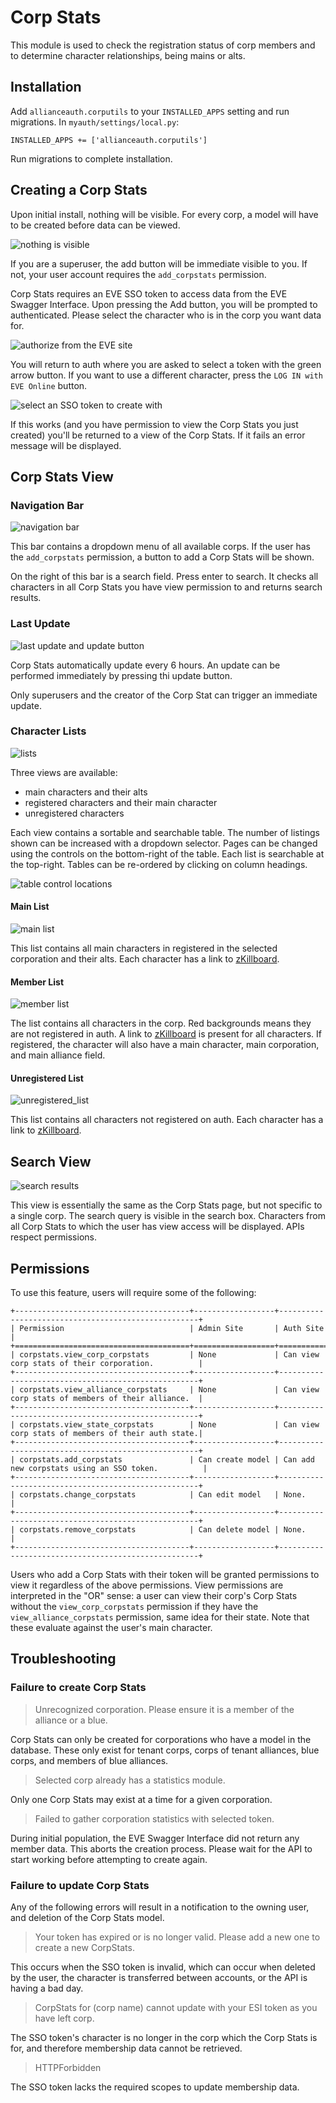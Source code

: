 # Corp Stats

This module is used to check the registration status of corp members and to determine character relationships, being mains or alts.

## Installation

Add `allianceauth.corputils` to your `INSTALLED_APPS` setting and run migrations. In `myauth/settings/local.py`:

    INSTALLED_APPS += ['allianceauth.corputils']

Run migrations to complete installation.

## Creating a Corp Stats

Upon initial install, nothing will be visible. For every corp, a model will have to be created before data can be viewed.

![nothing is visible](/_static/images/features/corpstats/blank_header.png)

If you are a superuser, the add button will be immediate visible to you. If not, your user account requires the `add_corpstats` permission.

Corp Stats requires an EVE SSO token to access data from the EVE Swagger Interface. Upon pressing the Add button, you will be prompted to authenticated. Please select the character who is in the corp you want data for.

![authorize from the EVE site](/_static/images/features/corpstats/eve_sso_authorization.png)

You will return to auth where you are asked to select a token with the green arrow button. If you want to use a different character, press the `LOG IN with EVE Online` button.

![select an SSO token to create with](/_static/images/features/corpstats/select_sso_token.png)

If this works (and you have permission to view the Corp Stats you just created) you'll be returned to a view of the Corp Stats.
If it fails an error message will be displayed.

## Corp Stats View

### Navigation Bar

![navigation bar](/_static/images/features/corpstats/navbar.png)

This bar contains a dropdown menu of all available corps. If the user has the `add_corpstats` permission, a button to add a Corp Stats will be shown.

On the right of this bar is a search field. Press enter to search. It checks all characters in all Corp Stats you have view permission to and returns search results.

### Last Update

![last update and update button](/_static/images/features/corpstats/last_update.png)

Corp Stats automatically update every 6 hours. An update can be performed immediately by pressing thi update button.

Only superusers and the creator of the Corp Stat can trigger an immediate update.

### Character Lists

![lists](/_static/images/features/corpstats/lists.png)

Three views are available:
 - main characters and their alts
 - registered characters and their main character
 - unregistered characters

Each view contains a sortable and searchable table. The number of listings shown can be increased with a dropdown selector. Pages can be changed using the controls on the bottom-right of the table. Each list is searchable at the top-right. Tables can be re-ordered by clicking on column headings.

![table control locations](/_static/images/features/corpstats/table_controls.png)

#### Main List

![main list](/_static/images/features/corpstats/main_list.png)

This list contains all main characters in registered in the selected corporation and their alts. Each character has a link to [zKillboard](https://zkillboard.com).


#### Member List

![member list](/_static/images/features/corpstats/member_list.png)

The list contains all characters in the corp. Red backgrounds means they are not registered in auth. A link to [zKillboard](https://zkillboard.com) is present for all characters.
If registered, the character will also have a main character, main corporation, and main alliance field.

#### Unregistered List

![unregistered_list](/_static/images/features/corpstats/unregistered_list.png)

This list contains all characters not registered on auth. Each character has a link to [zKillboard](https://zkillboard.com).

## Search View

![search results](/_static/images/features/corpstats/search_view.png)

This view is essentially the same as the Corp Stats page, but not specific to a single corp.
The search query is visible in the search box.
Characters from all Corp Stats to which the user has view access will be displayed. APIs respect permissions.


## Permissions

To use this feature, users will require some of the following:

```eval_rst
+---------------------------------------+------------------+----------------------------------------------------+
| Permission                            | Admin Site       | Auth Site                                          |
+=======================================+==================+====================================================+
| corpstats.view_corp_corpstats         | None             | Can view corp stats of their corporation.          |
+---------------------------------------+------------------+----------------------------------------------------+
| corpstats.view_alliance_corpstats     | None             | Can view corp stats of members of their alliance.  |
+---------------------------------------+------------------+----------------------------------------------------+
| corpstats.view_state_corpstats        | None             | Can view corp stats of members of their auth state.|
+---------------------------------------+------------------+----------------------------------------------------+
| corpstats.add_corpstats               | Can create model | Can add new corpstats using an SSO token.          |
+---------------------------------------+------------------+----------------------------------------------------+
| corpstats.change_corpstats            | Can edit model   | None.                                              |
+---------------------------------------+------------------+----------------------------------------------------+
| corpstats.remove_corpstats            | Can delete model | None.                                              |
+---------------------------------------+------------------+----------------------------------------------------+

```

Users who add a Corp Stats with their token will be granted permissions to view it regardless of the above permissions. View permissions are interpreted in the "OR" sense: a user can view their corp's Corp Stats without the `view_corp_corpstats` permission if they have the `view_alliance_corpstats` permission, same idea for their state. Note that these evaluate against the user's main character.

## Troubleshooting

### Failure to create Corp Stats

>Unrecognized corporation. Please ensure it is a member of the alliance or a blue.

Corp Stats can only be created for corporations who have a model in the database. These only exist for tenant corps,
corps of tenant alliances, blue corps, and members of blue alliances.

>Selected corp already has a statistics module.

Only one Corp Stats may exist at a time for a given corporation.

>Failed to gather corporation statistics with selected token.

During initial population, the EVE Swagger Interface did not return any member data. This aborts the creation process. Please wait for the API to start working before attempting to create again.

### Failure to update Corp Stats

Any of the following errors will result in a notification to the owning user, and deletion of the Corp Stats model.

>Your token has expired or is no longer valid. Please add a new one to create a new CorpStats.

This occurs when the SSO token is invalid, which can occur when deleted by the user, the character is transferred between accounts, or the API is having a bad day.

>CorpStats for (corp name) cannot update with your ESI token as you have left corp.

The SSO token's character is no longer in the corp which the Corp Stats is for, and therefore membership data cannot be retrieved.

>HTTPForbidden

The SSO token lacks the required scopes to update membership data.
